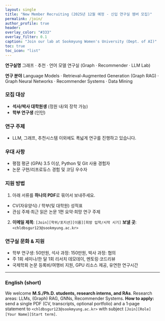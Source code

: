 ```yaml
---
layout: single
title: "New Member Recruiting (2025년 12월 예정 - 신입 연구실 멤버 모집)"
permalink: /join/
author_profile: true
header:
overlay_color: "#333"
overlay_filter: 0.1
caption: "Join our lab at Sookmyung Women's University (Dept. of AI)"
toc: true
toc_icon: "list"
---
```


**연구실명**
 그래프 · 추천 · 언어 모델 연구실 (Graph · Recommender · LLM Lab)

**연구 분야**
 Language Models · Retrieval-Augmented Generation (Graph RAG) · Graph Neural Networks · Recommender Systems · Data Mining


### 모집 대상
- **석사/박사 대학원생** (정원 내/외 장학 가능)
- **학부 연구생** (인턴)


### 연구 주제
- LLM, 그래프, 추천시스템 이외에도 폭넓게 연구를 진행하고 있습니다.


### 우대 사항
- 평점 평균 (GPA) 3.5 이상, Python 및 Git 사용 경험자
- 논문 구현/리프로듀스 경험 및 코딩 우수자


### 지원 방법
1) 아래 서류를 **하나의 PDF**로 묶어서 보내주세요.
- CV(자유양식) / 학부(및 대학원) 성적표
- 관심 주제·최근 읽은 논문 1편 요약·희망 연구 주제
  
2) **이메일 제목**: `[Join][학위/포지션][이름][희망 입학/시작 시기]`
**보낼 곳**: `<chldbsgur123@sookmyung.ac.kr>`


### 연구실 문화 & 지원
- 학부 연구생: 50만원, 석사 과정: 150만원, 박사 과정: 협의
- 주 1회 세미나/한 달 1회 리서치 데모데이, 멘토링·코드리뷰
- 국제학회 논문 등록비/여행비 지원, GPU 리소스 제공, 유연한 연구시간



---


### English (short)
We welcome **M.S./Ph.D. students, research interns, and RAs**. Research areas: LLMs, (Graph) RAG, GNNs, Recommender Systems.
**How to apply:** send a single PDF (CV, transcripts, optional portfolio) and a 1‑page statement to `<chldbsgur123@sookmyung.ac.kr>` with subject `[Join][Role][Your Name][Start term]`.
